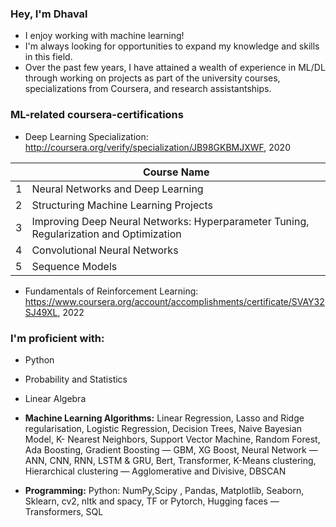 ### Hey, I'm Dhaval
- I enjoy working with machine learning!
- I'm always looking for opportunities to expand my knowledge and skills in this field.
- Over the past few years, I have attained a wealth of experience in ML/DL through working on projects as part of the university courses, specializations from Coursera, and research assistantships.

### ML-related coursera-certifications

- Deep Learning Specialization: http://coursera.org/verify/specialization/JB98GKBMJXWF,  2020

|  | Course Name |
|-----:|-----------|
|     1| Neural Networks and Deep Learning|
|     2| Structuring Machine Learning Projects    | 
|     3| Improving Deep Neural Networks: Hyperparameter Tuning, Regularization and Optimization| 
|     4| Convolutional Neural Networks |
|     5| Sequence Models |

- Fundamentals of Reinforcement Learning: https://www.coursera.org/account/accomplishments/certificate/SVAY32SJ49XL, 2022

### I'm proficient with:
- Python‌

- Probability and Statistics
- Linear Algebra
- **Machine Learning Algorithms:** Linear Regression, Lasso and Ridge regularisation, Logistic Regression, Decision Trees, Naive Bayesian Model, K- Nearest Neighbors, Support Vector Machine, Random Forest, Ada Boosting, Gradient Boosting — GBM, XG Boost, Neural Network — ANN, CNN, RNN, LSTM & GRU, Bert, Transformer, K-Means clustering, Hierarchical clustering — Agglomerative and Divisive, DBSCAN

- **Programming:** Python: NumPy‌,Scipy , Pandas, Matplotlib, Seaborn, Sklearn, cv2, nltk and spacy, TF or Pytorch, Hugging faces — Transformers, SQL








<!--
**DhavalkumarPatel/DhavalkumarPatel** is a ✨ _special_ ✨ repository because its `README.md` (this file) appears on your GitHub profile.

Here are some ideas to get you started:

- 🔭 I’m currently working on ...
- 🌱 I’m currently learning ...
- 👯 I’m looking to collaborate on ...
- 🤔 I’m looking for help with ...
- 💬 Ask me about ...
- 📫 How to reach me: ...
- 😄 Pronouns: ...
- ⚡ Fun fact: ...

<details>
<summary>Top Skills</summary>

| Rank | Languages |
|-----:|-----------|
|     1| Javascript|
|     2| Python    |
|     3| SQL       |
  
</details>
-->
